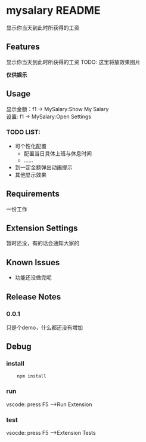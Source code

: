 # mysalary README

显示你当天到此时所获得的工资

## Features

显示你当天到此时所获得的工资
TODO: 这里将放效果图片  

**仅供娱乐**

## Usage

显示金额：f1 -> MySalary:Show My Salary  
设置: f1 -> MySalary:Open Settings

### TODO LIST: 

* 可个性化配置  
    * 配置当日具体上班与休息时间
    * ……
* 到一定金额弹出动画提示
* 其他显示效果

## Requirements

一份工作

## Extension Settings

暂时还没，有的话会通知大家的

## Known Issues

* 功能还没做完呢

## Release Notes


### 0.0.1
只是个demo，什么都还没有增加

## Debug

### install

```bash
    npm install
```

### run

vscode: press F5 -->Run Extension

### test
vsocde: press F5 -->Extension Tests

